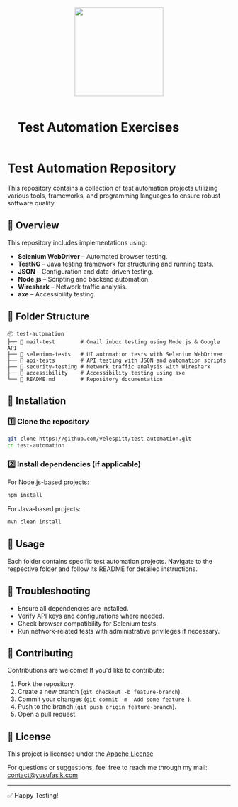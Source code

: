 <div align="center">
  <img src="https://github.com/user-attachments/assets/0f9e2e37-3d0d-4767-a317-a978d0d63ced" height=200/>
</div>

<div id="user-content-toc">
  <ul>
    <summary><h1 style="display: inline-block;">Test Automation Exercises</h1></summary>
  </ul>
</div>

# Test Automation Repository

This repository contains a collection of test automation projects utilizing various tools, frameworks, and programming languages to ensure robust software quality.

## 📌 Overview
This repository includes implementations using:
- **Selenium WebDriver** – Automated browser testing.
- **TestNG** – Java testing framework for structuring and running tests.
- **JSON** – Configuration and data-driven testing.
- **Node.js** – Scripting and backend automation.
- **Wireshark** – Network traffic analysis.
- **axe** – Accessibility testing.

## 📂 Folder Structure
```
📦 test-automation
├── 📂 mail-test        # Gmail inbox testing using Node.js & Google API
├── 📂 selenium-tests   # UI automation tests with Selenium WebDriver
├── 📂 api-tests        # API testing with JSON and automation scripts
├── 📂 security-testing # Network traffic analysis with Wireshark
├── 📂 accessibility    # Accessibility testing using axe
└── 📜 README.md        # Repository documentation
```

## 🚀 Installation

### 1️⃣ Clone the repository
```sh
git clone https://github.com/velespitt/test-automation.git
cd test-automation
```

### 2️⃣ Install dependencies (if applicable)
For Node.js-based projects:
```sh
npm install
```
For Java-based projects:
```sh
mvn clean install
```

## 📝 Usage
Each folder contains specific test automation projects. Navigate to the respective folder and follow its README for detailed instructions.

## 🔧 Troubleshooting
- Ensure all dependencies are installed.
- Verify API keys and configurations where needed.
- Check browser compatibility for Selenium tests.
- Run network-related tests with administrative privileges if necessary.

## 🤝 Contributing
Contributions are welcome! If you'd like to contribute:
1. Fork the repository.
2. Create a new branch (`git checkout -b feature-branch`).
3. Commit your changes (`git commit -m 'Add some feature'`).
4. Push to the branch (`git push origin feature-branch`).
5. Open a pull request.

## 📜 License
This project is licensed under the [Apache License](LICENSE)

For questions or suggestions, feel free to reach me through my mail: contact@yusufasik.com

---
✅ Happy Testing!
